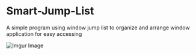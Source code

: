 # Smart-Jump-List
A simple program using window jump list to organize and arrange window application for easy accessing

![Imgur Image](https://imgur.com/LCuM49X.jpg)
